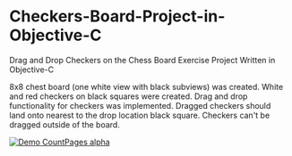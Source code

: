 # Checkers-Board-Project-in-Objective-C
Drag and Drop Checkers on the Chess Board Exercise Project Written in Objective-C

 
8x8 chest board (one white view with black subviews) was created. White and red checkers on black squares were created. Drag and drop functionality for checkers was implemented. Dragged checkers should land onto nearest to the drop location black square.
Checkers can't be dragged outside of the board.



[![Demo CountPages alpha](https://j.gifs.com/3lgY84.gif)](https://www.youtube.com/embed/lI6s3HnBQv8)

